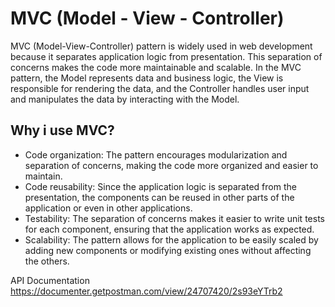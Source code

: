 # MVC (Model - View - Controller)
MVC (Model-View-Controller) pattern is widely used in web development because it separates application logic from presentation. This separation of concerns makes the code more maintainable and scalable. In the MVC pattern, the Model represents data and business logic, the View is responsible for rendering the data, and the Controller handles user input and manipulates the data by interacting with the Model.

## Why i use MVC?
- Code organization: The pattern encourages modularization and separation of concerns, making the code more organized and easier to maintain.
- Code reusability: Since the application logic is separated from the presentation, the components can be reused in other parts of the application or even in other applications.
- Testability: The separation of concerns makes it easier to write unit tests for each component, ensuring that the application works as expected.
- Scalability: The pattern allows for the application to be easily scaled by adding new components or modifying existing ones without affecting the others.

API Documentation
https://documenter.getpostman.com/view/24707420/2s93eYTrb2

